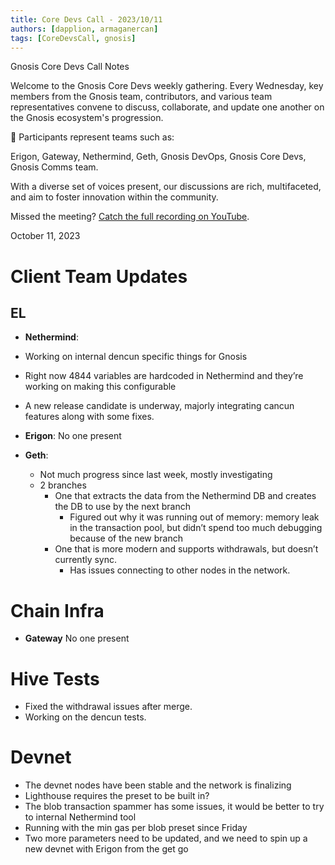 ```yaml
---
title: Core Devs Call - 2023/10/11
authors: [dapplion, armaganercan]
tags: [CoreDevsCall, gnosis]
---
```


Gnosis Core Devs Call Notes

Welcome to the Gnosis Core Devs weekly gathering. Every Wednesday, key members from the Gnosis team, contributors, and various team representatives convene to discuss, collaborate, and update one another on the Gnosis ecosystem's progression.

💬 Participants represent teams such as:

Erigon, Gateway, Nethermind, Geth, Gnosis DevOps, Gnosis Core Devs, Gnosis Comms team.

With a diverse set of voices present, our discussions are rich, multifaceted, and aim to foster innovation within the community.

Missed the meeting? [Catch the full recording on YouTube](https://youtu.be/E_nP81U8QLU).

October 11, 2023

# Client Team Updates
## EL

* **Nethermind**: 
* Working on internal dencun specific things for Gnosis
* Right now 4844 variables are hardcoded in Nethermind and they’re working on making this configurable
* A new release candidate is underway, majorly integrating cancun features along with some fixes.

* **Erigon**: 
No one present

* **Geth**:
  * Not much progress since last week, mostly investigating
  * 2 branches
    * One that extracts the data from the Nethermind DB and creates the DB to use by the next branch
      * Figured out why it was running out of memory: memory leak in the transaction pool, but didn’t spend too much debugging because of the new branch
    * One that is more modern and supports withdrawals, but doesn’t currently sync.
      * Has issues connecting to other nodes in the network.

# Chain Infra

* **Gateway**
No one present

# Hive Tests

* Fixed the withdrawal issues after merge.
* Working on the dencun tests.

# Devnet

* The devnet nodes have been stable and the network is finalizing
* Lighthouse requires the preset to be built in?
* The blob transaction spammer has some issues, it would be better to try to internal Nethermind tool
* Running with the min gas per blob preset since Friday
* Two more parameters need to be updated, and we need to spin up a new devnet with Erigon from the get go





















